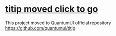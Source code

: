 # [titip moved click to go](https://github.com/quantumui/titip)
 This project moved to QuantumUI official repository https://github.com/quantumui/titip
